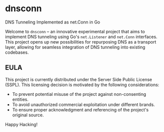 # dnsconn
DNS Tunneling Implemented as net.Conn in Go

Welcome to `dnsconn` – an innovative experimental project that aims to implement DNS tunneling using Go's `net.Listener` and `net.Conn` interfaces. This project opens up new possibilities for repurposing DNS as a transport layer, allowing for seamless integration of DNS tunneling into existing codebases.

## EULA

This project is currently distributed under the Server Side Public License (SSPL). This licensing decision is motivated by the following considerations:
  - To prevent potential misuse of the project against non-consenting entities.
  - To avoid unauthorized commercial exploitation under different brands.
  - To ensure proper acknowledgment and referencing of the project's original source.

Happy Hacking! 